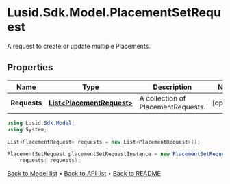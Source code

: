 # Lusid.Sdk.Model.PlacementSetRequest
A request to create or update multiple Placements.

## Properties

Name | Type | Description | Notes
------------ | ------------- | ------------- | -------------
**Requests** | [**List&lt;PlacementRequest&gt;**](PlacementRequest.md) | A collection of PlacementRequests. | [optional] 

```csharp
using Lusid.Sdk.Model;
using System;

List<PlacementRequest> requests = new List<PlacementRequest>();

PlacementSetRequest placementSetRequestInstance = new PlacementSetRequest(
    requests: requests);
```

[Back to Model list](../README.md#documentation-for-models) &#8226; [Back to API list](../README.md#documentation-for-api-endpoints) &#8226; [Back to README](../README.md)

